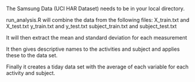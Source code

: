 The Samsung Data (UCI HAR Dataset) needs to be in your local directory.

run_analysis.R will combine the data from the following files:
X_train.txt and X_test.txt
y_train.txt and y_test.txt
subject_train.txt and subject_test.txt

It will then extract the mean and standard deviation for each measurement

It then gives descriptive names to the activities and subject and applies these to the data set.

Finally it creates a tiday data set with the average of each variable for each activity and subject.

